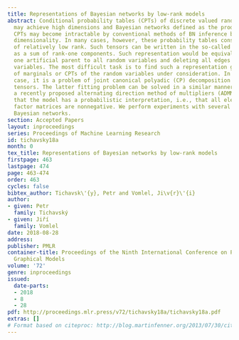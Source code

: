 ```yaml
---
title: Representations of Bayesian networks by low-rank models
abstract: Conditional probability tables (CPTs) of discrete valued random variables
  may achieve high dimensions and Bayesian networks defined as the product of these
  CPTs may become intractable by conventional methods of BN inference because of their
  dimensionality. In many cases, however, these probability tables constitute tensors
  of relatively low rank. Such tensors can be written in the so-called Kruskal form
  as a sum of rank-one components. Such representation would be equivalent to adding
  one artificial parent to all random variables and deleting all edges between the
  variables. The most difficult task is to find such a representation given a set
  of marginals or CPTs of the random variables under consideration. In the former
  case, it is a problem of joint canonical polyadic (CP) decomposition of a set of
  tensors. The latter fitting problem can be solved in a similar manner. We apply
  a recently proposed alternating direction method of multipliers (ADMM), which assures
  that the model has a probabilistic interpretation, i.e., that all elements of all
  factor matrices are nonnegative. We perform experiments with several well-known
  Bayesian networks.
section: Accepted Papers
layout: inproceedings
series: Proceedings of Machine Learning Research
id: tichavsky18a
month: 0
tex_title: Representations of Bayesian networks by low-rank models
firstpage: 463
lastpage: 474
page: 463-474
order: 463
cycles: false
bibtex_author: Tichavsk\'{y}, Petr and Vomlel, Ji\v{r}\'{i}
author:
- given: Petr
  family: Tichavský
- given: Jiří
  family: Vomlel
date: 2018-08-28
address: 
publisher: PMLR
container-title: Proceedings of the Ninth International Conference on Probabilistic
  Graphical Models
volume: '72'
genre: inproceedings
issued:
  date-parts:
  - 2018
  - 8
  - 28
pdf: http://proceedings.mlr.press/v72/tichavsky18a/tichavsky18a.pdf
extras: []
# Format based on citeproc: http://blog.martinfenner.org/2013/07/30/citeproc-yaml-for-bibliographies/
---
```

